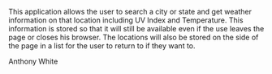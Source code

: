 This application allows the user to search a city or state and get weather information on that location including UV Index and Temperature. This information is stored so that it will still be available even if the use leaves the page or closes his browser.  The locations will also be stored on the side of the page in a list for the user to return to if they want to.

Anthony White